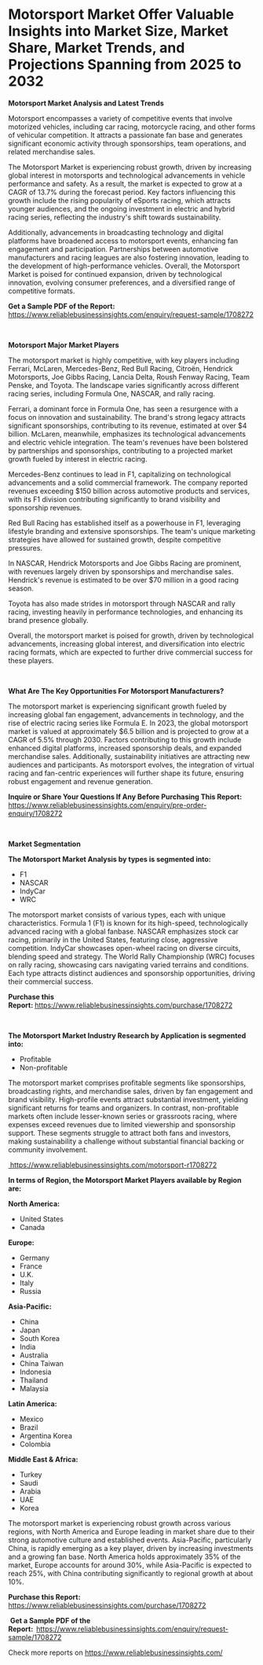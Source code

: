<p><h1>Motorsport Market Offer Valuable Insights into Market Size, Market Share, Market Trends, and Projections Spanning from 2025 to 2032</h1></p><p><strong>Motorsport Market Analysis and Latest Trends</strong></p>
<p><p>Motorsport encompasses a variety of competitive events that involve motorized vehicles, including car racing, motorcycle racing, and other forms of vehicular competition. It attracts a passionate fan base and generates significant economic activity through sponsorships, team operations, and related merchandise sales. </p><p>The Motorsport Market is experiencing robust growth, driven by increasing global interest in motorsports and technological advancements in vehicle performance and safety. As a result, the market is expected to grow at a CAGR of 13.7% during the forecast period. Key factors influencing this growth include the rising popularity of eSports racing, which attracts younger audiences, and the ongoing investment in electric and hybrid racing series, reflecting the industry's shift towards sustainability.</p><p>Additionally, advancements in broadcasting technology and digital platforms have broadened access to motorsport events, enhancing fan engagement and participation. Partnerships between automotive manufacturers and racing leagues are also fostering innovation, leading to the development of high-performance vehicles. Overall, the Motorsport Market is poised for continued expansion, driven by technological innovation, evolving consumer preferences, and a diversified range of competitive formats.</p></p>
<p><strong>Get a Sample PDF of the Report:&nbsp;</strong> <a href="https://www.reliablebusinessinsights.com/enquiry/request-sample/1708272?utm_campaign=3385&utm_medium=2&utm_source=Github&utm_content=ia&utm_term=25032025&utm_id=motorsport">https://www.reliablebusinessinsights.com/enquiry/request-sample/1708272</a></p>
<p>&nbsp;</p>
<p><strong>Motorsport Major Market Players</strong></p>
<p><p>The motorsport market is highly competitive, with key players including Ferrari, McLaren, Mercedes-Benz, Red Bull Racing, Citroën, Hendrick Motorsports, Joe Gibbs Racing, Lancia Delta, Roush Fenway Racing, Team Penske, and Toyota. The landscape varies significantly across different racing series, including Formula One, NASCAR, and rally racing.</p><p>Ferrari, a dominant force in Formula One, has seen a resurgence with a focus on innovation and sustainability. The brand's strong legacy attracts significant sponsorships, contributing to its revenue, estimated at over $4 billion. McLaren, meanwhile, emphasizes its technological advancements and electric vehicle integration. The team's revenues have been bolstered by partnerships and sponsorships, contributing to a projected market growth fueled by interest in electric racing.</p><p>Mercedes-Benz continues to lead in F1, capitalizing on technological advancements and a solid commercial framework. The company reported revenues exceeding $150 billion across automotive products and services, with its F1 division contributing significantly to brand visibility and sponsorship revenues.</p><p>Red Bull Racing has established itself as a powerhouse in F1, leveraging lifestyle branding and extensive sponsorships. The team's unique marketing strategies have allowed for sustained growth, despite competitive pressures.</p><p>In NASCAR, Hendrick Motorsports and Joe Gibbs Racing are prominent, with revenues largely driven by sponsorships and merchandise sales. Hendrick's revenue is estimated to be over $70 million in a good racing season.</p><p>Toyota has also made strides in motorsport through NASCAR and rally racing, investing heavily in performance technologies, and enhancing its brand presence globally. </p><p>Overall, the motorsport market is poised for growth, driven by technological advancements, increasing global interest, and diversification into electric racing formats, which are expected to further drive commercial success for these players.</p></p>
<p>&nbsp;</p>
<p><strong>What Are The Key Opportunities For Motorsport Manufacturers?</strong></p>
<p><p>The motorsport market is experiencing significant growth fueled by increasing global fan engagement, advancements in technology, and the rise of electric racing series like Formula E. In 2023, the global motorsport market is valued at approximately $6.5 billion and is projected to grow at a CAGR of 5.5% through 2030. Factors contributing to this growth include enhanced digital platforms, increased sponsorship deals, and expanded merchandise sales. Additionally, sustainability initiatives are attracting new audiences and participants. As motorsport evolves, the integration of virtual racing and fan-centric experiences will further shape its future, ensuring robust engagement and revenue generation.</p></p>
<p><strong>Inquire or Share Your Questions If Any Before Purchasing This Report:</strong> <a href="https://www.reliablebusinessinsights.com/enquiry/pre-order-enquiry/1708272?utm_campaign=3385&utm_medium=2&utm_source=Github&utm_content=ia&utm_term=25032025&utm_id=motorsport">https://www.reliablebusinessinsights.com/enquiry/pre-order-enquiry/1708272</a></p>
<p>&nbsp;</p>
<p><strong>Market Segmentation</strong></p>
<p><strong>The Motorsport Market Analysis by types is segmented into:</strong></p>
<p><ul><li>F1</li><li>NASCAR</li><li>IndyCar</li><li>WRC</li></ul></p>
<p><p>The motorsport market consists of various types, each with unique characteristics. Formula 1 (F1) is known for its high-speed, technologically advanced racing with a global fanbase. NASCAR emphasizes stock car racing, primarily in the United States, featuring close, aggressive competition. IndyCar showcases open-wheel racing on diverse circuits, blending speed and strategy. The World Rally Championship (WRC) focuses on rally racing, showcasing cars navigating varied terrains and conditions. Each type attracts distinct audiences and sponsorship opportunities, driving their commercial success.</p></p>
<p><strong>Purchase this Report:&nbsp;</strong><a href="https://www.reliablebusinessinsights.com/purchase/1708272?utm_campaign=3385&utm_medium=2&utm_source=Github&utm_content=ia&utm_term=25032025&utm_id=motorsport">https://www.reliablebusinessinsights.com/purchase/1708272</a></p>
<p>&nbsp;</p>
<p><strong>The Motorsport Market Industry Research by Application is segmented into:</strong></p>
<p><ul><li>Profitable</li><li>Non-profitable</li></ul></p>
<p><p>The motorsport market comprises profitable segments like sponsorships, broadcasting rights, and merchandise sales, driven by fan engagement and brand visibility. High-profile events attract substantial investment, yielding significant returns for teams and organizers. In contrast, non-profitable markets often include lesser-known series or grassroots racing, where expenses exceed revenues due to limited viewership and sponsorship support. These segments struggle to attract both fans and investors, making sustainability a challenge without substantial financial backing or community involvement.</p></p>
<p><a href="https://www.reliablebusinessinsights.com/motorsport-r1708272?utm_campaign=3385&utm_medium=2&utm_source=Github&utm_content=ia&utm_term=25032025&utm_id=motorsport">&nbsp;https://www.reliablebusinessinsights.com/motorsport-r1708272</a></p>
<p><strong>In terms of Region, the Motorsport Market Players available by Region are:</strong></p>
<p>
    <p> <strong> North America: </strong>
        <ul>
            <li>United States</li>
            <li>Canada</li>
        </ul>
        </p> 
    <p> <strong> Europe: </strong>
        <ul>
            <li>Germany</li>
            <li>France</li>
            <li>U.K.</li>
            <li>Italy</li>
            <li>Russia</li>
        </ul>
        </p> 
    <p> <strong> Asia-Pacific: </strong>
        <ul>
            <li>China</li>
            <li>Japan</li>
            <li>South Korea</li>
            <li>India</li>
            <li>Australia</li>
            <li>China Taiwan</li>
            <li>Indonesia</li>
            <li>Thailand</li>
            <li>Malaysia</li>
        </ul>
        </p> 
    <p> <strong> Latin America: </strong>
        <ul>
            <li>Mexico</li>
            <li>Brazil</li>
            <li>Argentina Korea</li>
            <li>Colombia</li>
        </ul>
        </p> 
    <p> <strong> Middle East & Africa: </strong>
        <ul>
            <li>Turkey</li>
            <li>Saudi</li>
            <li>Arabia</li>
            <li>UAE</li>
            <li>Korea</li>
        </ul>
    </p>
    </p>
<p><p>The motorsport market is experiencing robust growth across various regions, with North America and Europe leading in market share due to their strong automotive culture and established events. Asia-Pacific, particularly China, is rapidly emerging as a key player, driven by increasing investments and a growing fan base. North America holds approximately 35% of the market, Europe accounts for around 30%, while Asia-Pacific is expected to reach 25%, with China contributing significantly to regional growth at about 10%.</p></p>
<p><strong>Purchase this Report: </strong><a href="https://www.reliablebusinessinsights.com/purchase/1708272?utm_campaign=3385&utm_medium=2&utm_source=Github&utm_content=ia&utm_term=25032025&utm_id=motorsport">https://www.reliablebusinessinsights.com/purchase/1708272</a></p>
<p>&nbsp;<strong>Get a Sample PDF of the Report:&nbsp;&nbsp;</strong><a href="https://www.reliablebusinessinsights.com/enquiry/request-sample/1708272?utm_campaign=3385&utm_medium=2&utm_source=Github&utm_content=ia&utm_term=25032025&utm_id=motorsport">https://www.reliablebusinessinsights.com/enquiry/request-sample/1708272</a></p>
<p><strong></strong></p>
<p>Check more reports on <a href="https://www.reliablebusinessinsights.com/?utm_campaign=3385&utm_medium=2&utm_source=Github&utm_content=ia&utm_term=25032025&utm_id=motorsport">https://www.reliablebusinessinsights.com/</a></p>